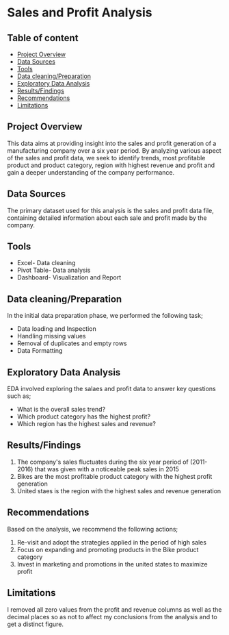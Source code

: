 # Sales and Profit Analysis

## Table of content
- [Project Overview](#project-overview)
- [Data Sources](#data-sources)
- [Tools](#tools)
- [Data cleaning/Preparation](#data-cleaningpreparation)
- [Exploratory Data Analysis](#exploratory-data-analysis)
- [Results/Findings](#resultsfindings)
- [Recommendations](#recommendations)
- [Limitations](#limitations)
## Project Overview
This data aims at providing insight into the sales and profit generation of a manufacturing company over a six year period.
By analyzing various aspect of the sales and profit data, we seek to identify trends, most profitable product and product category, region with highest revenue and profit and gain a deeper understanding of the company performance.

## Data Sources
The primary dataset used for this analysis is the sales and profit data file, containing detailed information about each sale and profit made by the company.

## Tools
- Excel- Data cleaning
- Pivot Table- Data analysis
- Dashboard- Visualization and Report
  
## Data cleaning/Preparation
  In the initial data preparation phase, we performed the following task;
  - Data loading and Inspection
  - Handling missing values
  - Removal of duplicates and empty rows
  - Data Formatting
    
## Exploratory Data Analysis
  EDA involved exploring the salaes and profit data to answer key questions such as;
  - What is the overall sales trend?
  - Which product category has the highest profit?
  - Which region has the highest sales and revenue?

## Results/Findings
1. The company's sales fluctuates during the six year period of (2011- 2016) that was given with a noticeable peak sales in 2015
2. Bikes are the most profitable product category with the highest profit generation
3. United staes is the region with the highest sales and revenue generation

## Recommendations
Based on the analysis, we recommend the following actions;
1. Re-visit and adopt the strategies applied in the period of high sales
2. Focus on expanding and promoting products in the Bike product category
3. Invest in marketing and promotions in the united states to maximize profit

## Limitations
I removed all zero values from the profit and revenue columns as well as the decimal places so as not to affect my conclusions from the analysis and to get a distinct figure.
 
